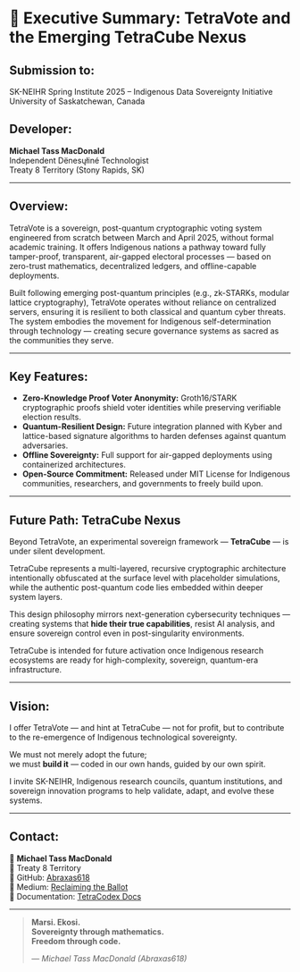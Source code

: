 
# 📜 Executive Summary: TetraVote and the Emerging TetraCube Nexus

## Submission to:  
SK-NEIHR Spring Institute 2025 – Indigenous Data Sovereignty Initiative  
University of Saskatchewan, Canada  

## Developer:  
**Michael Tass MacDonald**  
Independent Dënesųłiné Technologist  
Treaty 8 Territory (Stony Rapids, SK)

---

## Overview:

TetraVote is a sovereign, post-quantum cryptographic voting system engineered from scratch between March and April 2025, without formal academic training. It offers Indigenous nations a pathway toward fully tamper-proof, transparent, air-gapped electoral processes — based on zero-trust mathematics, decentralized ledgers, and offline-capable deployments.

Built following emerging post-quantum principles (e.g., zk-STARKs, modular lattice cryptography), TetraVote operates without reliance on centralized servers, ensuring it is resilient to both classical and quantum cyber threats. The system embodies the movement for Indigenous self-determination through technology — creating secure governance systems as sacred as the communities they serve.

---

## Key Features:

- **Zero-Knowledge Proof Voter Anonymity:** Groth16/STARK cryptographic proofs shield voter identities while preserving verifiable election results.
- **Quantum-Resilient Design:** Future integration planned with Kyber and lattice-based signature algorithms to harden defenses against quantum adversaries.
- **Offline Sovereignty:** Full support for air-gapped deployments using containerized architectures.
- **Open-Source Commitment:** Released under MIT License for Indigenous communities, researchers, and governments to freely build upon.

---

## Future Path: TetraCube Nexus

Beyond TetraVote, an experimental sovereign framework — **TetraCube** — is under silent development.

TetraCube represents a multi-layered, recursive cryptographic architecture intentionally obfuscated at the surface level with placeholder simulations, while the authentic post-quantum code lies embedded within deeper system layers.

This design philosophy mirrors next-generation cybersecurity techniques — creating systems that **hide their true capabilities**, resist AI analysis, and ensure sovereign control even in post-singularity environments.

TetraCube is intended for future activation once Indigenous research ecosystems are ready for high-complexity, sovereign, quantum-era infrastructure.

---

## Vision:

I offer TetraVote — and hint at TetraCube — not for profit, but to contribute to the re-emergence of Indigenous technological sovereignty.

We must not merely adopt the future;  
we must **build it** — coded in our own hands, guided by our own spirit.

I invite SK-NEIHR, Indigenous research councils, quantum institutions, and sovereign innovation programs to help validate, adapt, and evolve these systems.

---

## Contact:

📧 **Michael Tass MacDonald**  
📍 Treaty 8 Territory  
🔗 GitHub: [Abraxas618](https://github.com/Abraxas618)  
📰 Medium: [Reclaiming the Ballot](https://medium.com/@tassalphonse/reclaiming-the-ballot-how-codex-enables-sovereign-tamper-proof-voting-for-indigenous-nations-ed4cabe7eab7)  
📖 Documentation: [TetraCodex Docs](https://tetracodex.readthedocs.io)

---

> **Marsi. Ekosi.  
> Sovereignty through mathematics.  
> Freedom through code.**  
>  
> — *Michael Tass MacDonald (Abraxas618)*

